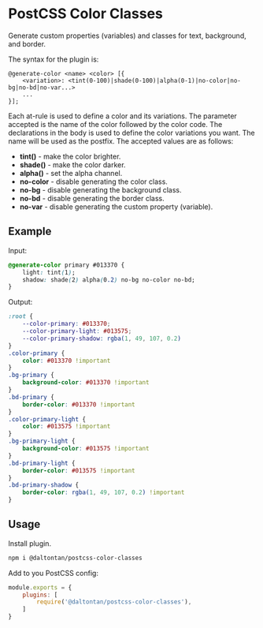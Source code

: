 # PostCSS Color Classes

Generate custom properties (variables) and classes for text, background, and border.

The syntax for the plugin is:
```
@generate-color <name> <color> [{
	<variation>: <tint(0-100)|shade(0-100)|alpha(0-1)|no-color|no-bg|no-bd|no-var...>
	...
}];
```

Each at-rule is used to define a color and its variations. The parameter accepted is the name of the color followed by
the color code. The declarations in the body is used to define the color variations you want. The name will be used as
the postfix. The accepted values are as follows:

- **tint()** - make the color brighter.
- **shade()** - make the color darker.
- **alpha()** - set the alpha channel.
- **no-color** - disable generating the color class.
- **no-bg** - disable generating the background class.
- **no-bd** - disable generating the border class.
- **no-var** - disable generating the custom property (variable).

## Example

Input:
```css
@generate-color primary #013370 {
	light: tint(1);
	shadow: shade(2) alpha(0.2) no-bg no-color no-bd;
}
```

Output:
```css
:root {
    --color-primary: #013370;
    --color-primary-light: #013575;
    --color-primary-shadow: rgba(1, 49, 107, 0.2)
}
.color-primary {
    color: #013370 !important
}
.bg-primary {
    background-color: #013370 !important
}
.bd-primary {
    border-color: #013370 !important
}
.color-primary-light {
    color: #013575 !important
}
.bg-primary-light {
    background-color: #013575 !important
}
.bd-primary-light {
    border-color: #013575 !important
}
.bd-primary-shadow {
    border-color: rgba(1, 49, 107, 0.2) !important
}
```

## Usage

Install plugin.

```bash
npm i @daltontan/postcss-color-classes
```

Add to you PostCSS config:

```js
module.exports = {
	plugins: [
		require('@daltontan/postcss-color-classes'),
	]
}
```
